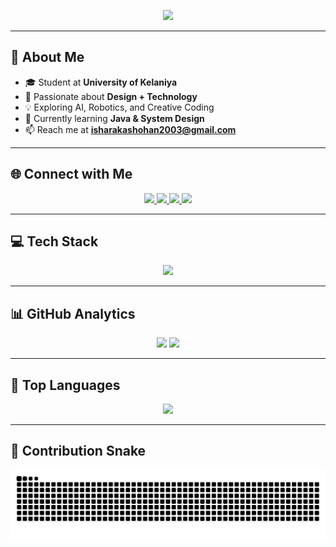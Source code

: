 <!-- Typing Animation -->
<p align="center">
  <a href="https://github.com/shohan-001">
    <img src="https://readme-typing-svg.herokuapp.com?font=Orbitron&size=24&duration=3000&pause=800&color=00F0FF,F75C7E,9D00FF,39FF14&center=true&vCenter=true&width=700&lines=Hi+there+👋,+I'm+Shohan!;Electronics+%26+Computer+Science+Student;Designer+%7C+Tech+Explorer+%7C+Innovator;Always+learning+something+new!" />
  </a>
</p>

---

## 🚀 About Me  

- 🎓 Student at **University of Kelaniya**  
- 🎨 Passionate about **Design + Technology**  
- 💡 Exploring AI, Robotics, and Creative Coding  
- 🌱 Currently learning **Java & System Design**  
- 📫 Reach me at **isharakashohan2003@gmail.com**  

---

## 🌐 Connect with Me

<p align="center">
  <a href="https://www.linkedin.com/in/isharaka-shohan-813483324/">
    <img src="https://img.shields.io/badge/LinkedIn-0A66C2?style=for-the-badge&logo=linkedin&logoColor=white"/>
  </a>
  <a href="https://facebook.com">
    <img src="https://img.shields.io/badge/Facebook-1877F2?style=for-the-badge&logo=facebook&logoColor=white"/>
  </a>
  <a href="https://instagram.com">
    <img src="https://img.shields.io/badge/Instagram-C13584?style=for-the-badge&logo=instagram&logoColor=white"/>
  </a>
  <a href="https://discord.com">
    <img src="https://img.shields.io/badge/Discord-7289DA?style=for-the-badge&logo=discord&logoColor=white"/>
  </a>
</p>

---

## 💻 Tech Stack

<p align="center">
  <img src="https://skillicons.dev/icons?i=java,python,c,cpp,css,js,html,bash,gcp,mysql,figma,blender,ae,pr,ps,arduino,numpy,pandas,matplotlib&theme=dark" />
</p>

---

## 📊 GitHub Analytics

<p align="center">
  <img src="https://github-readme-stats.vercel.app/api?username=shohan-001&show_icons=true&theme=radical&count_private=true" height="170"/>
  <img src="https://streak-stats.demolab.com?user=shohan-001&theme=radical" height="170"/>
</p>

---

## 🧠 Top Languages

<p align="center">
  <img src="https://github-readme-stats.vercel.app/api/top-langs/?username=shohan-001&layout=donut&theme=radical" height="150"/>
</p>

---

## 🐍 Contribution Snake  

![Snake animation](https://github.com/shohan-001/shohan-001/blob/output/github-contribution-grid-snake.svg)

